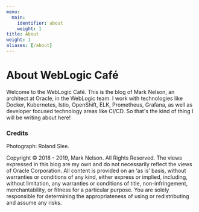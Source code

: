 ```yaml
---
menu:
  main:
    identifier: about
    weight: 1
title: About
weight: 1
aliases: [/about]
---
```

# About WebLogic Café

Welcome to the WebLogic Café.  This is the blog of Mark Nelson, an architect 
at Oracle, in the WebLogic team.  I work with technologies like Docker, 
Kubernetes, Istio, OpenShift, ELK, Prometheus, Grafana, as well as developer
focused technology areas like CI/CD.  So that's the kind of thing I will 
be writing about here!  


### Credits

Photograph: Roland Slee.

Copyright &copy; 2018 - 2019, Mark Nelson.  All Rights Reserved. The views expressed in this blog are my own and do not necessarily reflect the views of Oracle Corporation. All content is provided on an ‘as is’ basis, without warranties or conditions of any kind, either express or implied, including, without limitation, any warranties or conditions of title, non-infringement, merchantability, or fitness for a particular purpose. You are solely responsible for determining the appropriateness of using or redistributing and assume any risks.
